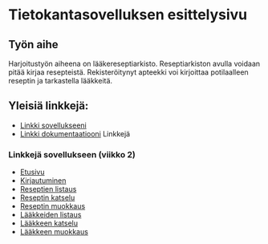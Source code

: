 # Tietokantasovelluksen esittelysivu


## Työn aihe

Harjoitustyön aiheena on lääkereseptiarkisto. Reseptiarkiston avulla voidaan pitää kirjaa resepteistä. Rekisteröitynyt apteekki voi kirjoittaa potilaalleen reseptin ja tarkastella lääkkeitä.

## Yleisiä linkkejä:

* [Linkki sovellukseeni](https://ptalosel.users.cs.helsinki.fi/tsoha2017)
* [Linkki dokumentaatiooni](https://github.com/nullkaaryle/Tsoha-Reseptiarkisto/blob/master/doc/dokumentaatio.pdf)
Linkkejä

### Linkkejä sovellukseen (viikko 2)
* [Etusivu](http://ptalosel.users.cs.helsinki.fi/tsoha2017/etusivu)
* [Kirjautuminen](http://ptalosel.users.cs.helsinki.fi/tsoha2017/kirjautuminen)
* [Reseptien listaus](http://ptalosel.users.cs.helsinki.fi/tsoha2017/reseptit)
* [Reseptin katselu](http://ptalosel.users.cs.helsinki.fi/tsoha2017/reseptit/1)
* [Reseptin muokkaus](http://ptalosel.users.cs.helsinki.fi/tsoha2017/reseptit/1/muokkaus)
* [Lääkkeiden listaus](http://ptalosel.users.cs.helsinki.fi/tsoha2017/laakkeet)
* [Lääkkeen katselu](http://ptalosel.users.cs.helsinki.fi/tsoha2017/laakkeet/1)
* [Lääkkeen muokkaus](http://ptalosel.users.cs.helsinki.fi/tsoha2017/laakkeet/1/muokkaus)
